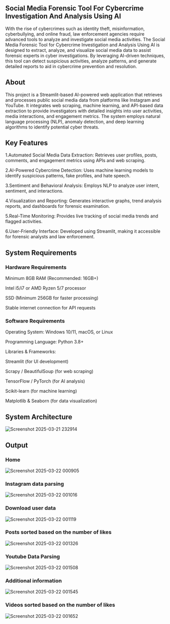 ## Social Media Forensic Tool For Cybercrime Investigation And Analysis Using AI
With the rise of cybercrimes such as identity theft, misinformation, cyberbullying, and online fraud, law enforcement agencies require advanced tools to analyze and investigate social media activities. The Social Media Forensic Tool for Cybercrime Investigation and Analysis Using AI is designed to extract, analyze, and visualize social media data to assist forensic experts in cyber investigations. By leveraging AI-driven techniques, this tool can detect suspicious activities, analyze patterns, and generate detailed reports to aid in cybercrime prevention and resolution.
## About
This project is a Streamlit-based AI-powered web application that retrieves and processes public social media data from platforms like Instagram and YouTube. It integrates web scraping, machine learning, and API-based data extraction to provide investigators with detailed insights into user activities, media interactions, and engagement metrics. The system employs natural language processing (NLP), anomaly detection, and deep learning algorithms to identify potential cyber threats.
## Key Features
1.Automated Social Media Data Extraction: Retrieves user profiles, posts, comments, and engagement metrics using APIs and web scraping.

2.AI-Powered Cybercrime Detection: Uses machine learning models to identify suspicious patterns, fake profiles, and hate speech.

3.Sentiment and Behavioral Analysis: Employs NLP to analyze user intent, sentiment, and interactions.

4.Visualization and Reporting: Generates interactive graphs, trend analysis reports, and dashboards for forensic examination.

5.Real-Time Monitoring: Provides live tracking of social media trends and flagged activities.

6.User-Friendly Interface: Developed using Streamlit, making it accessible for forensic analysts and law enforcement.
## System Requirements
### Hardware Requirements
Minimum 8GB RAM (Recommended: 16GB+)

Intel i5/i7 or AMD Ryzen 5/7 processor

SSD (Minimum 256GB for faster processing)

Stable internet connection for API requests

### Software Requirements
Operating System: Windows 10/11, macOS, or Linux

Programming Language: Python 3.8+

Libraries & Frameworks:

Streamlit (for UI development)

Scrapy / BeautifulSoup (for web scraping)

TensorFlow / PyTorch (for AI analysis)

Scikit-learn (for machine learning)

Matplotlib & Seaborn (for data visualization)
## System Architecture
![Screenshot 2025-03-21 232914](https://github.com/user-attachments/assets/5d1b7d25-5e3c-4783-b776-4a9d38ef04bc)

## Output
### Home
![Screenshot 2025-03-22 000905](https://github.com/user-attachments/assets/23e85fc3-433f-4d2e-93be-7b06ac862071)
### Instagram data parsing
![Screenshot 2025-03-22 001016](https://github.com/user-attachments/assets/3bf23c16-d305-4714-9097-224b014f6260)
### Download user data
![Screenshot 2025-03-22 001119](https://github.com/user-attachments/assets/6cb70c84-63bf-456f-bd71-64f931352ab8)
### Posts sorted based on the number of likes
![Screenshot 2025-03-22 001326](https://github.com/user-attachments/assets/7065c28c-c466-4ce9-a3f9-6a9673b0b2b6)
### Youtube Data Parsing
![Screenshot 2025-03-22 001508](https://github.com/user-attachments/assets/53732c3d-8ff0-4a23-ac9b-cccba78d051a)
### Additional information
![Screenshot 2025-03-22 001545](https://github.com/user-attachments/assets/29f0701b-e29c-43b9-ac31-2cd507bf9cc4)
### Videos sorted based on the number of likes
![Screenshot 2025-03-22 001652](https://github.com/user-attachments/assets/1a4ae817-93b3-4813-9f68-f17fc59466c3)








